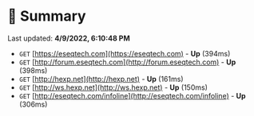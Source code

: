 # 📖 Summary
Last updated: **4/9/2022, 6:10:48 PM**

- `GET` [https://eseqtech.com](https://eseqtech.com) - **Up** (394ms)
- `GET` [http://forum.eseqtech.com](http://forum.eseqtech.com) - **Up** (398ms)
- `GET` [http://hexp.net](http://hexp.net) - **Up** (161ms)
- `GET` [http://ws.hexp.net](http://ws.hexp.net) - **Up** (150ms)
- `GET` [http://eseqtech.com/infoline](http://eseqtech.com/infoline) - **Up** (306ms)
